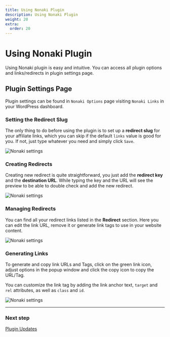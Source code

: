 ```yaml
---
title: Using Nonaki Plugin
description: Using Nonaki Plugin
weight: 20
extra:
  order: 20
---
```


# Using Nonaki Plugin

Using Nonaki plugin is easy and intuitive. You can access all plugin options and links/redirects in plugin settings page.

## Plugin Settings Page

Plugin settings can be found in `Nonaki Options` page visiting `Nonaki Links` in your WordPress dashboard.

### Setting the Redirect Slug

The only thing to do before using the plugin is to set up a **redirect slug** for your affiliate links, which you can skip if the default `links` value is good for you. If not, just type whatever you need and simply click `Save`.

![Nonaki settings](https://media.dinomatic.com/images/docs/nonaki/nonaki-links-slug.png)

### Creating Redirects

Creating new redirect is quite straightforward, you just add the **redirect key** and the **destination URL**. While typing the key and the URL will see the preview to be able to double check and add the new redirect.

![Nonaki settings](https://media.dinomatic.com/images/docs/nonaki/nonaki-links-add.png)

### Managing Redirects

You can find all your redirect links listed in the **Redirect** section. Here you can edit the link URL, remove it or generate link tags to use in your website content.

![Nonaki settings](https://media.dinomatic.com/images/docs/nonaki/nonaki-links-list.png)

### Generating Links

To generate and copy link URLs and Tags, click on the green link icon, adjust options in the popup window and click the copy icon to copy the URL/Tag.

You can customize the link tag by adding the link anchor text, `target` and `rel` attributes, as well as `class` and `id`.

![Nonaki settings](https://media.dinomatic.com/images/docs/nonaki/nonaki-links.png)

---

### Next step

[Plugin Updates](/docs/nonaki/plugin-updates/)
